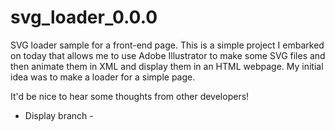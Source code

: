 # svg_loader_0.0.0
SVG loader sample for a front-end page.
This is a simple project I embarked on today that allows me to use Adobe Illustrator to make some SVG files and then animate them in XML and display them in an HTML webpage. My initial idea was to make a loader for a simple page.

It'd be nice to hear some thoughts from other developers!

 - Display branch -
